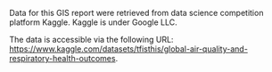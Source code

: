 Data for this GIS report were retrieved from data science competition platform Kaggle. Kaggle is under Google LLC.

The data is accessible via the following URL: https://www.kaggle.com/datasets/tfisthis/global-air-quality-and-respiratory-health-outcomes.
